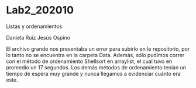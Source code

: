 # Lab2_202010
Listas y ordenamientos

Daniela Ruiz 
Jesús Ospino 

El archivo grande nos presentaba un error para subirlo en le repositorio, por lo tanto no se encuentra en la carpeta Data. 
Además, sólo pudimos correr con el método de ordenamiento Shellsort en arraylist, el cual tuvo en promedio un 17 segundos. 
Los demás métodos de ordenamiento tenían un tiempo de espera muy grande y nunca llegamos a evidenciar cuánto era este. 